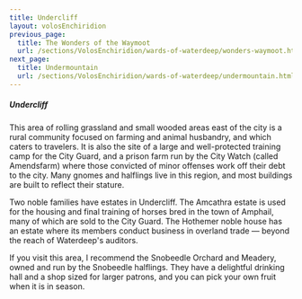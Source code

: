 ```yaml
---
title: Undercliff
layout: volosEnchiridion
previous_page:
  title: The Wonders of the Waymoot
  url: /sections/VolosEnchiridion/wards-of-waterdeep/wonders-waymoot.html
next_page:
  title: Undermountain
  url: /sections/VolosEnchiridion/wards-of-waterdeep/undermountain.html
---
```


##### Undercliff

This area of rolling grassland and small wooded areas east of the city is a rural community focused on farming and animal husbandry, and which caters to travelers. It is also the site of a large and well-protected training camp for the City Guard, and a prison farm run by the City Watch (called Amendsfarm) where those convicted of minor offenses work off their debt to the city. Many gnomes and halflings live in this region, and most buildings are built to reflect their stature.

Two noble families have estates in Undercliff. The Amcathra estate is used for the housing and final training of horses bred in the town of Amphail, many of which are sold to the City Guard. The Hothemer noble house has an estate where its members conduct business in overland trade &mdash; beyond the reach of Waterdeep's auditors.

If you visit this area, I recommend the Snobeedle Orchard and Meadery, owned and run by the Snobeedle halflings. They have a delightful drinking hall and a shop sized for larger patrons, and you can pick your own fruit when it is in season.
